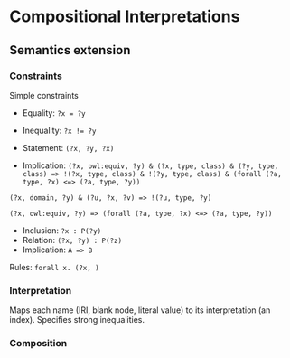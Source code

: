 # Compositional Interpretations

## Semantics extension

### Constraints

Simple constraints
  - Equality: `?x = ?y`
  - Inequality: `?x != ?y`
  - Statement: `(?x, ?y, ?x)`


- Implication: `(?x, owl:equiv, ?y) & (?x, type, class) & (?y, type, class) => !(?x, type, class) & !(?y, type, class) & (forall (?a, type, ?x) <=> (?a, type, ?y))`



`(?x, domain, ?y) & (?u, ?x, ?v) => !(?u, type, ?y)`


`(?x, owl:equiv, ?y) => (forall (?a, type, ?x) <=> (?a, type, ?y))`

- Inclusion: `?x : P(?y)`
- Relation: `(?x, ?y) : P(?z)`
- Implication: `A => B`

Rules: `forall x. (?x, )`

### Interpretation

Maps each name (IRI, blank node, literal value) to its interpretation (an index).
Specifies strong inequalities.

### Composition